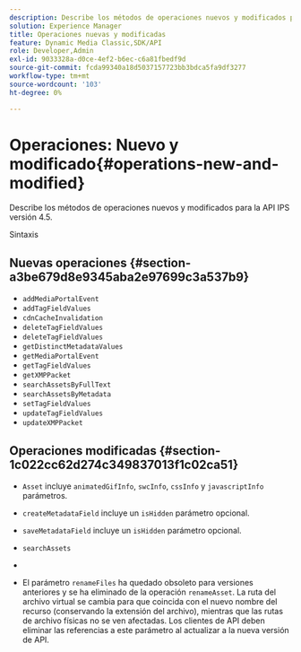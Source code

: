 ```yaml
---
description: Describe los métodos de operaciones nuevos y modificados para la API IPS versión 4.5.
solution: Experience Manager
title: Operaciones nuevas y modificadas
feature: Dynamic Media Classic,SDK/API
role: Developer,Admin
exl-id: 9033328a-d0ce-4ef2-b6ec-c6a81fbedf9d
source-git-commit: fcda99340a18d5037157723bb3bdca5fa9df3277
workflow-type: tm+mt
source-wordcount: '103'
ht-degree: 0%

---
```


# Operaciones: Nuevo y modificado{#operations-new-and-modified}

Describe los métodos de operaciones nuevos y modificados para la API IPS versión 4.5.

Sintaxis

## Nuevas operaciones {#section-a3be679d8e9345aba2e97699c3a537b9}

* `addMediaPortalEvent`
* `addTagFieldValues`
* `cdnCacheInvalidation`
* `deleteTagFieldValues`
* `deleteTagFieldValues`
* `getDistinctMetadataValues`
* `getMediaPortalEvent`
* `getTagFieldValues`
* `getXMPPacket`
* `searchAssetsByFullText`
* `searchAssetsByMetadata`
* `setTagFieldValues`
* `updateTagFieldValues`
* `updateXMPPacket`

## Operaciones modificadas {#section-1c022cc62d274c349837013f1c02ca51}

* `Asset` incluye  `animatedGifInfo`,  `swcInfo`,  `cssInfo` y  `javascriptInfo` parámetros.

* `createMetadataField` incluye un  `isHidden` parámetro opcional.

* `saveMetadataField` incluye un  `isHidden` parámetro opcional.

* `searchAssets`
* 
* El parámetro `renameFiles` ha quedado obsoleto para versiones anteriores y se ha eliminado de la operación `renameAsset`. La ruta del archivo virtual se cambia para que coincida con el nuevo nombre del recurso (conservando la extensión del archivo), mientras que las rutas de archivo físicas no se ven afectadas. Los clientes de API deben eliminar las referencias a este parámetro al actualizar a la nueva versión de API.
